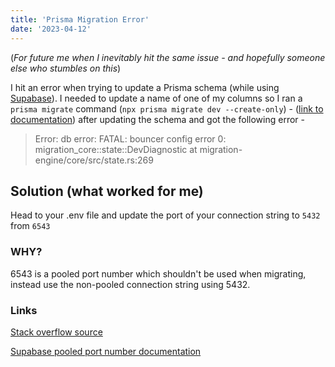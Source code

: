 ```yaml
---
title: 'Prisma Migration Error'
date: '2023-04-12'
---
```


<!-- # Prisma Migration Error -->

(*For future me when I inevitably hit the same issue - and hopefully someone else who stumbles on this*) 

I hit an error when trying to update a Prisma schema (while using [Supabase](https://supabase.com/)). I needed to update a name of one of my columns so I ran a `prisma migrate` command (`npx prisma migrate dev --create-only`) -  ([link to documentation](https://www.prisma.io/docs/concepts/components/prisma-migrate/migrate-development-production)) after updating the schema and got the following error - 

>Error: db error: FATAL: bouncer config error
	   0: migration_core::state::DevDiagnostic
	             at migration-engine/core/src/state.rs:269


## Solution (what worked for me) 
Head to your .env file and update the port of your connection string to `5432` from `6543` 

### WHY?
6543 is a pooled port number which shouldn't be used when migrating, instead use the non-pooled connection string using 5432.

### Links
[Stack overflow source](https://stackoverflow.com/questions/74876237/cant-migrate-schema-using-prisma-with-supabase)

[Supabase pooled port number documentation](https://supabase.com/docs/guides/integrations/prisma#connection-pooling-with-supabase)